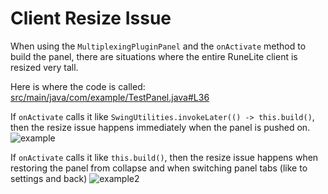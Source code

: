 # Client Resize Issue

When using the `MultiplexingPluginPanel` and the `onActivate` method to build the panel,
there are situations where the entire RuneLite client is resized very tall.

Here is where the code is called: [src/main/java/com/example/TestPanel.java#L36](https://github.com/adamk33n3r/client-resize-issue/blob/master/src/main/java/com/example/TestPanel.java#L36)

If `onActivate` calls it like `SwingUtilities.invokeLater(() -> this.build()`, then the
resize issue happens immediately when the panel is pushed on.
![example](example.gif)

If `onActivate` calls it like `this.build()`, then the resize issue happens when restoring the
panel from collapse and when switching panel tabs (like to settings and back)
![example2](example2.gif)
